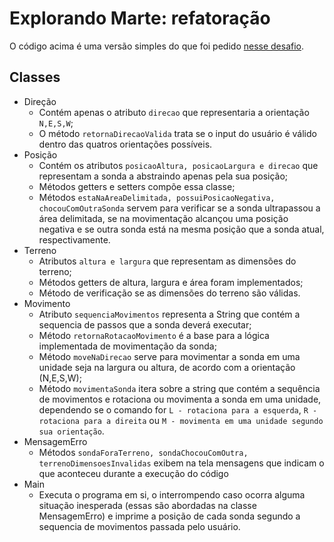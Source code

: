 # Explorando Marte: refatoração

O código acima é uma versão simples do que foi pedido [nesse desafio](https://gist.github.com/elo7-developer/1a40c96a5d062b69f02c).

## Classes

- Direção
  * Contém apenas o atributo ```direcao``` que representaria a orientação ```N,E,S,W```;
  * O método ```retornaDirecaoValida``` trata se o input do usuário é válido dentro das quatros orientações possíveis.
- Posição
  * Contém os atributos ```posicaoAltura, posicaoLargura e direcao``` que representam a sonda a abstraindo apenas pela sua posição;
  * Métodos getters e setters compõe essa classe;
  * Métodos ```estaNaAreaDelimitada, possuiPosicaoNegativa, chocouComOutraSonda``` servem para verificar se a sonda ultrapassou a área delimitada, se na movimentação alcançou uma posição negativa e se outra sonda está na mesma posição que a sonda atual, respectivamente.
- Terreno
  * Atributos ```altura e largura``` que representam as dimensões do terreno;
  * Métodos getters de altura, largura e área foram implementados;
  * Método de verificação se as dimensões do terreno são válidas.
- Movimento
  * Atributo ```sequenciaMovimentos``` representa a String que contém a sequencia de passos que a sonda deverá executar;
  * Método ```retornaRotacaoMovimento``` é a base para a lógica implementada de movimentação da sonda;
  * Método ```moveNaDirecao``` serve para movimentar a sonda em uma unidade seja na largura ou altura, de acordo com a orientação (N,E,S,W);
  * Método ```movimentaSonda``` itera sobre a string que contém a sequência de movimentos e rotaciona ou movimenta a sonda em uma unidade, dependendo se o comando for ```L - rotaciona para a esquerda```, ```R - rotaciona para a direita``` ou ```M - movimenta em uma unidade segundo sua orientação```.
- MensagemErro
  * Métodos ```sondaForaTerreno, sondaChocouComOutra, terrenoDimensoesInvalidas``` exibem na tela mensagens que indicam o que aconteceu durante a execução do código
- Main
  * Executa o programa em si, o interrompendo caso ocorra alguma situação inesperada (essas são abordadas na classe MensagemErro) e imprime a posição de cada sonda segundo a sequencia de movimentos passada pelo usuário.
